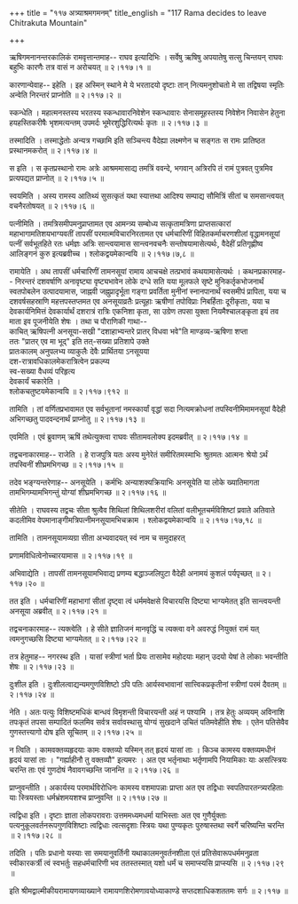 +++
title = "११७ अत्र्याश्रमगमनम्"
title_english = "117 Rama decides to leave Chitrakuta Mountain"

+++


ऋषिगमनानन्तरकालिकं रामवृत्तान्तमाह-- राघव इत्यादिभिः । सर्वेषु ऋषिषु
अपयातेषु सत्सु चिन्तयन् राघवः बहुभिः कारणैः तत्र वासं न अरोचयत्  ॥ 
२।११७।१  ॥   

  

कारणान्येवाह-- इहेति । इह अस्मिन् स्थाने मे ये भरतादयो दृष्टाः तान्
नित्यमनुशोचतो मे सा तद्विषया स्मृतिः अन्वेति निरन्तरं प्राप्नोति  ॥ 
२।११७।२  ॥   

  

स्कन्धेति । महात्मनस्तस्य भरतस्य स्कन्धावारनिवेशेन स्कन्धावारः
सेनासमूहस्तस्य निवेशेन निवासेन हेतुना हयहस्तिकरीषैः भृशमत्यन्तम् उपमर्दः
भूमेरशुद्धिरित्यर्थः कृतः  ॥  २।११७।३  ॥   

  

तस्मादिति । तस्माद्धेतोः अन्यत्र गच्छामि इति सञ्चिन्त्य वैदेह्या
लक्ष्मणेन च सङ्गतः स रामः प्रातिष्ठत प्रस्थानमकरोत्  ॥  २।११७।४  ॥   

  

स इति । स कृतप्रस्थानो रामः अत्रेः आश्रममासाद्य तमत्रिं ववन्दे, भगवान्
अत्रिरपि तं रामं पुत्रवत् पुत्रमिव प्रत्यपद्यत प्राप्नोत्  ॥  २।११७।५
 ॥   

  

स्वयमिति । अस्य रामस्य आतिथ्यं सुसत्कृतं यथा स्यात्तथा आदिश्य सम्पाद्य
सौमित्रिं सीतां च समसान्त्वयत् वचनैरतोषयत्  ॥  २।११७।६  ॥   

  

पत्नीमिति । तमत्रिसमीपमनुप्राप्तामत एव आमन्त्र्य सम्बोध्य सत्कृतामत्रिणा
प्राप्तसत्कारां महाभागामतिशयभाग्यवतीं तापसीं परमात्मविचारनिरतामत एव
धर्मचारिणीं विहितकर्माचरणशीलां वृद्धामनसूयां पत्नीं सर्वभूतहिते रतः
धर्मज्ञः अत्रिः सान्त्वयामास सान्त्वनवचनैः सन्तोषयामासेत्यर्थः, वैदेहीं
प्रतिगृह्णीष्व आलिङ्गनं कुरु इत्यब्रवीच्च । श्लोकद्वयमेकान्वयि  ॥ 
२।११७।७,८  ॥   

  

रामायेति । अथ तापसीं धर्मचारिणीं तामनसूयां रामाय आचचक्षे तत्प्रभावं
कथयामासेत्यर्थः । कथनप्रकारमाह-- निरन्तरं दशवर्षाणि अनावृष्ट्या
वृष्ट्यभावेन लोके दग्धे सति यया मूलफले सृष्टे मुनिकर्तृकभोजनार्थं
स्वतपोबलेन उत्पादयामास, जाह्नवी जह्नुप्रादृर्भूता गङ्गा प्रवर्तिता
मुनीनां स्नानपानार्थं स्वसमीपं प्रापिता, यया च दशवर्षसहस्राणि
महत्तपस्तप्तमत एव अनसूयाव्रतैः प्रत्यूहाः ऋषीणां तपोविप्राः निबर्हिताः
दूरीकृताः, यया च देवकार्यनिमित्तं देवकार्यार्थं दशरात्रं रात्रिः एकनिशा
कृता, सा उग्रेण तपसा युक्ता नियमैश्चालङ्कृता इयं तव माता इव पूजनीयेति
शेषः । तथा च पौराणिकी गाथा--  
काचित् ऋषिपत्नी अनसूया-सखी "दशाहाभ्यन्तरे प्रातर् विधवा भवे"ति माण्डव्य-ऋषिणा शप्ता  
ततः "प्रातर् एव मा भूद्" इति तत्-सख्या प्रतिशापे उक्ते  
प्रातःकालम् अनुपलभ्य व्याकुलैः देवैः प्रार्थितया ऽनसूयया  
दश-रात्रावधिकालमेकरात्रित्वेन प्रकल्प्य  
स्व-सख्या वैधव्यं परिहृत्य  
देवकार्यं चकारेति ।  
श्लोकचतुष्टयमेकान्वयि  ॥  २।११७।९१२  ॥   

  

तामिति । तां वर्णितप्रभावामत एव सर्वभूतानां नमस्कार्यां वृद्धां सदा
नित्यमक्रोधनां तपस्विनीमिमामनसूयां वैदेही अभिगच्छतु पादवन्दनार्थं
प्राप्नोतु  ॥  २।११७।१३  ॥   

  

एवमिति । एवं ब्रुवाणम् ऋषिं तथेत्युक्त्वा राघवः सीतामवलोक्य इदमब्रवीत्
 ॥  २।११७।१४  ॥   

  

तद्वचनाकारमाह-- राजेति । हे राजपुत्रि यतः अस्य मुनेरेतं समीरितमस्माभिः
श्रुतमतः आत्मनः श्रेयो ऽर्थं तपस्विनीं शीघ्रमभिगच्छ  ॥  २।११७।१५  ॥   

  

तदेव भङ्ग्यन्तरेणाह-- अनसूयेति । कर्मभिः अन्याशक्यक्रियाभिः अनसूयेति या
लोके ख्यातिमागता तामभिगम्यामभिगन्तुं योग्यां शीघ्रमभिगच्छ  ॥  २।११७।१६
 ॥   

  

सीतेति । राघवस्य तद्वचः सीता श्रुत्वैव शिथिलां शिथिलशरीरां वलितां
वलीभूतचर्मविशिष्टां प्रवाते अतिवाते कदलीमिव
वेपमानाङ्गीमत्रिपत्नीमनसूयामभिचक्राम । श्लोकद्वयमेकान्वयि  ॥  २।११७।१७,१८
 ॥   

  

तामिति । तामनसूयामव्यग्रा सीता अभ्यवादयत् स्वं नाम च समुदाहरत्  

प्रणामविधित्वेनोच्चारयामास  ॥  २।११७।१९  ॥   

  

अभिवाद्येति । तापसीं तामनसूयामभिवाद्य प्रणम्य बद्धाञ्जलिपुटा वैदेही
अनामयं कुशलं पर्यपृच्छत्  ॥  २।११७।२०  ॥   

  

तत इति । धर्मचारिणीं महाभागां सीतां दृष्ट्वा त्वं धर्ममवेक्षसे विचारयसि
दिष्ट्या भाग्यमेतत् इति सान्त्वयन्ती अनसूया अब्रवीत्  ॥  २।११७।२१  ॥   

  

तद्वचनाकारमाह-- त्यक्त्वेति । हे सीते ज्ञातिजनं मानवृद्धिं च त्यक्त्वा
वने अवरुद्धं नियुक्तं रामं यत् त्वमनुगच्छसि दिष्ट्या भाग्यमेतत्  ॥ 
२।११७।२२  ॥   

  

तत्र हेतुमाह-- नगरस्थ इति । यासां स्त्रीणां भर्ता प्रियः तासामेव महोदयाः
महान् उदयो येषां ते लोकाः भवन्तीति शेषः  ॥  २।११७।२३  ॥   

  

दुःशील इति । दुःशीलत्वाद्यन्यमगुणविशिष्टो ऽपि पतिः आर्यस्वभावानां
सात्त्विकप्रकृतीनां स्त्रीणां परमं दैवतम्  ॥  २।११७।२४  ॥   

  

नेति । अतः पत्युः विशिष्टमधिकं बान्धवं विमृशन्ती विचारयन्ती अहं न
पश्यामि । तत्र हेतुः अव्ययम् अविनाशि तपःकृतं तपसा सम्पादितं फलमिव
सर्वत्र सर्वावस्थासु योग्यं सुखदाने उचितं पतिमवेहीति शेषः । एतेन
पतिसेवैव गुणस्तत्त्यागो दोष इति सूचितम्  ॥  २।११७।२५  ॥   

  

न त्विति । कामवक्तव्यहृदयाः कामः वक्तव्यो यस्मिन् तत् हृदयं यासां ताः ।
किञ्च कामस्य वक्तव्यमधीनं हृदयं यासां ताः । "गर्ह्याहीनौ तु वक्तव्यौ"
इत्यमरः । अत एव भर्तृनाथाः भर्तृणामपि नियामिकाः याः असत्स्त्रियः चरन्ति
ताः एवं गुणदोषं नैवावगच्छन्ति जानन्ति  ॥  २।११७।२६  ॥   

  

प्राप्नुवन्तीति । अकार्यस्य परमार्थविरोधिनः कामस्य वशमापन्नाः प्राप्ता
अत एव तद्विधाः स्वपतिपारतन्त्र्यरहिताः याः स्त्रियस्ताः धर्मभ्रंशमयशश्च
प्राप्नुवन्ति  ॥  २।११७।२७  ॥   

  

त्वद्विधा इति । दृष्टाः ज्ञाता लोकपरावराः उत्तममध्यमधर्मा याभिस्ताः अत
एव गुणैर्युक्ताः पत्यनुकूलवर्तनरूपगुणविशिष्टाः त्वद्विधाः त्वत्सदृशाः
स्त्रियः यथा पुण्यकृतः पुरुषास्तथा स्वर्गे चरिष्यन्ति चरन्ति  ॥  २।११७।२८
 ॥   

  

तदिति । पतिः प्रधानो यस्याः सा समयानुवर्तिनी यथाकालमनुवर्तनशीला एतं
प्रतिसेवारूपधर्ममनुव्रता स्वीकारकर्त्री त्वं स्वभर्तुः सहधर्मचारिणी भव
ततस्तस्मात् यशो धर्मं च समाप्स्यसि प्राप्स्यसि  ॥  २।११७।२९  ॥   

  

इति श्रीमद्वाल्मीकीयरामायणव्याख्याने रामायणशिरोमणावयोध्याकाण्डे
सप्तदशाधिकशततमः सर्गः  ॥  २।११७  ॥   

  

  


